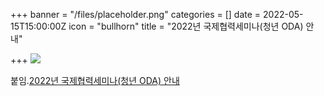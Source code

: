 +++
banner = "/files/placeholder.png"
categories = []
date = 2022-05-15T15:00:00Z
icon = "bullhorn"
title = "2022년 국제협력세미나(청년 ODA) 안내"

+++
![](/files/국제협력세미나.png)

붙임.[2022년 국제협력세미나(청년 ODA) 안내](/files/2022-oda.zip)
